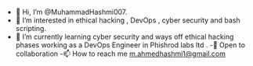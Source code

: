 - 👋 Hi, I’m @MuhammadHashmi007.
- 👀 I’m interested in ethical hacking , DevOps , cyber security and bash scripting.
- 🌱 I’m currently learning cyber security and ways off ethical hacking phases working as a DevOps Engineer in Phishrod labs ltd .
-💬 Open to collaboration
-📫 How to reach me m.ahmedhashmi1@gmail.com



<!---
MuhammadHashmi007/MuhammadHashmi007 is a ✨ special ✨ repository because its `README.md` (this file) appears on your GitHub profile.
You can click the Preview link to take a look at your changes.
--->
